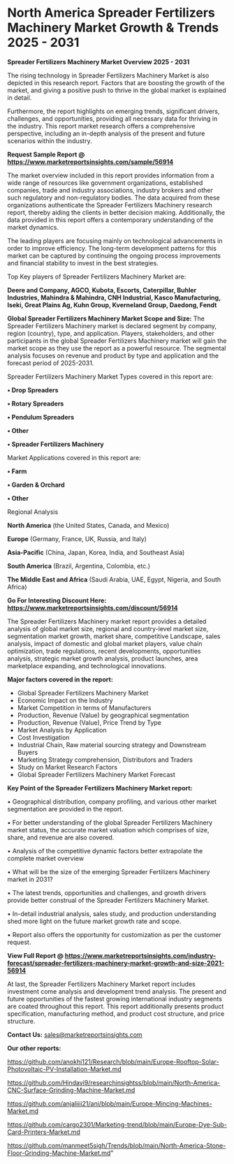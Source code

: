  # North America Spreader Fertilizers Machinery Market Growth & Trends 2025 - 2031

<Strong> Spreader Fertilizers Machinery Market Overview 2025 - 2031</strong>

The rising technology in Spreader Fertilizers Machinery Market is also depicted in this research report. Factors that are boosting the growth of the market, and giving a positive push to thrive in the global market is explained in detail.

Furthermore, the report highlights on emerging trends, significant drivers, challenges, and opportunities, providing all necessary data for thriving in the industry. This report market research offers a comprehensive perspective, including an in-depth analysis of the present and future scenarios within the industry.

<strong>Request Sample Report @ <a href=https://www.marketreportsinsights.com/sample/56914>https://www.marketreportsinsights.com/sample/56914</a></strong>

The market overview included in this report provides information from a wide range of resources like government organizations, established companies, trade and industry associations, industry brokers and other such regulatory and non-regulatory bodies. The data acquired from these organizations authenticate the Spreader Fertilizers Machinery research report, thereby aiding the clients in better decision making. Additionally, the data provided in this report offers a contemporary understanding of the market dynamics.

The leading players are focusing mainly on technological advancements in order to improve efficiency. The long-term development patterns for this market can be captured by continuing the ongoing process improvements and financial stability to invest in the best strategies.

Top Key players of Spreader Fertilizers Machinery Market are:

<strong>Deere and Company, AGCO, Kubota, Escorts, Caterpillar, Buhler Industries, Mahindra & Mahindra, CNH Industrial, Kasco Manufacturing, Iseki, Great Plains Ag, Kuhn Group, Kverneland Group, Daedong, Fendt</strong>

<strong><b>Global Spreader Fertilizers Machinery Market Scope and Size:</b></strong>
The Spreader Fertilizers Machinery market is declared segment by company, region (country), type, and application. Players, stakeholders, and other participants in the global Spreader Fertilizers Machinery market will gain the market scope as they use the report as a powerful resource. The segmental analysis focuses on revenue and product by type and application and the forecast period of 2025-2031.

Spreader Fertilizers Machinery Market Types covered in this report are:

<strong>• Drop Spreaders

• Rotary Spreaders

• Pendulum Spreaders

• Other

• Spreader Fertilizers Machinery</strong>

Market Applications covered in this report are:

<strong>• Farm

• Garden & Orchard

• Other</strong> 

Regional Analysis

<strong>North America</strong> (the United States, Canada, and Mexico)

<strong>Europe</strong> (Germany, France, UK, Russia, and Italy)

<strong>Asia-Pacific</strong> (China, Japan, Korea, India, and Southeast Asia)

<strong>South America</strong> (Brazil, Argentina, Colombia, etc.)

<strong>The Middle East and Africa</strong> (Saudi Arabia, UAE, Egypt, Nigeria, and South Africa)

<strong>Go For Interesting Discount Here: <a href=https://www.marketreportsinsights.com/discount/56914>https://www.marketreportsinsights.com/discount/56914</a></strong>

The Spreader Fertilizers Machinery market report provides a detailed analysis of global market size, regional and country-level market size, segmentation market growth, market share, competitive Landscape, sales analysis, impact of domestic and global market players, value chain optimization, trade regulations, recent developments, opportunities analysis, strategic market growth analysis, product launches, area marketplace expanding, and technological innovations.

<strong><b>Major factors covered in the report:</b></strong>
<ul>
  <li>Global Spreader Fertilizers Machinery Market </li>
  <li>Economic Impact on the Industry</li>
  <li>Market Competition in terms of Manufacturers</li>
  <li>Production, Revenue (Value) by geographical segmentation</li>
  <li>Production, Revenue (Value), Price Trend by Type</li>
  <li>Market Analysis by Application</li>
  <li>Cost Investigation</li>
  <li>Industrial Chain, Raw material sourcing strategy and Downstream Buyers</li>
  <li>Marketing Strategy comprehension, Distributors and Traders</li>
  <li>Study on Market Research Factors</li>
  <li>Global Spreader Fertilizers Machinery Market Forecast</li>
</ul>

<strong><b>Key Point of the Spreader Fertilizers Machinery Market report:</b></strong>

• Geographical distribution, company profiling, and various other market segmentation are provided in the report.

• For better understanding of the global Spreader Fertilizers Machinery market status, the accurate market valuation which comprises of size, share, and revenue are also covered.

• Analysis of the competitive dynamic factors better extrapolate the complete market overview

• What will be the size of the emerging Spreader Fertilizers Machinery market in 2031?

• The latest trends, opportunities and challenges, and growth drivers provide better construal of the Spreader Fertilizers Machinery Market.

• In-detail industrial analysis, sales study, and production understanding shed more light on the future market growth rate and scope.

• Report also offers the opportunity for customization as per the customer request.

<strong><b>View Full Report @ <a href=https://www.marketreportsinsights.com/industry-forecast/spreader-fertilizers-machinery-market-growth-and-size-2021-56914>https://www.marketreportsinsights.com/industry-forecast/spreader-fertilizers-machinery-market-growth-and-size-2021-56914</a></b></strong>


At last, the Spreader Fertilizers Machinery Market report includes investment come analysis and development trend analysis. The present and future opportunities of the fastest growing international industry segments are coated throughout this report. This report additionally presents product specification, manufacturing method, and product cost structure, and price structure.

<strong>Contact Us:</strong>
sales@marketreportsinsights.com

<strong>Our other reports:</strong>

<a href=https://github.com/anokhi121/Research/blob/main/Europe-Rooftop-Solar-Photovoltaic-PV-Installation-Market.md>https://github.com/anokhi121/Research/blob/main/Europe-Rooftop-Solar-Photovoltaic-PV-Installation-Market.md</a>

<a href=https://github.com/Hindavi9/researchinsightss/blob/main/North-America-CNC-Surface-Grinding-Machine-Market.md>https://github.com/Hindavi9/researchinsightss/blob/main/North-America-CNC-Surface-Grinding-Machine-Market.md</a>

<a href=https://github.com/anjaliiii21/ani/blob/main/Europe-Mincing-Machines-Market.md>https://github.com/anjaliiii21/ani/blob/main/Europe-Mincing-Machines-Market.md</a>

<a href=https://github.com/cargo2301/Marketing-trend/blob/main/Europe-Dye-Sub-Card-Printers-Market.md>https://github.com/cargo2301/Marketing-trend/blob/main/Europe-Dye-Sub-Card-Printers-Market.md</a>

<a href=https://github.com/manmeet5sigh/Trends/blob/main/North-America-Stone-Floor-Grinding-Machine-Market.md>https://github.com/manmeet5sigh/Trends/blob/main/North-America-Stone-Floor-Grinding-Machine-Market.md</a>"
